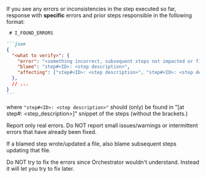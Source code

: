 If you see any errors or inconsistencies in the step executed so far, response with **specific** errors and prior steps 
responsible in the following format:

````markdown
 # I_FOUND_ERRORS

```json
{
  "<what to verify>": {
    "error": "<something incorrect, subsequent steps not impacted or fixable>", 
    "blame": "step#<ID>: <step description>",
    "affecting": ["step#<ID>: <step description>", "step#<ID>: <step description>", ...]
  },
  // ...
}
```
````

where `"step#<ID>: <step description>"` should (only) be found in "[at step#<ID>: <step_description>]" snippet of 
the steps (without the brackets.)

Report only real errors. Do NOT report small issues/warnings or intermittent errors that have already been fixed.

If a blamed step wrote/updated a file, also blame subsequent steps updating that file.

Do NOT try to fix the errors since Orchestrator wouldn't understand. Instead it will let you try to fix later.

